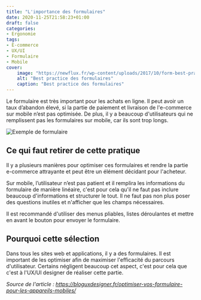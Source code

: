 ```yaml
---
title: "L'importance des formulaires"
date: 2020-11-25T21:58:23+01:00
draft: false
categories:
- Ergonomie
tags:
- E-commerce
- UX/UI
- Formulaire
- Mobile
cover:
    image: "https://newflux.fr/wp-content/uploads/2017/10/form-best-practices.png"
    alt: "Best practice des formulaires"
    caption: "Best practice des formulaires"
---
```


Le formulaire est très important pour les achats en ligne. Il peut avoir un taux d’abandon élevé, si la partie de paiement et livraison de l'e-commerce sur mobile n’est pas optimisée. De plus, il y a beaucoup d'utilisateurs qui ne remplissent pas les formulaires sur mobile, car ils sont trop longs.  

![Exemple de formulaire](https://i.pinimg.com/originals/5b/10/83/5b10833312d76b6f6ead09f2866970b3.png)

## Ce qui faut retirer de cette pratique

Il y a plusieurs manières pour optimiser ces formulaires et rendre la partie e-commerce attrayante et peut être un élément décidant pour l'acheteur. 

Sur mobile, l’utilisateur n’est pas patient et il remplira les informations du formulaire de manière linéaire, c'est pour cela qu'il ne faut pas inclure beaucoup d'informations et structurer le tout. Il ne faut pas non plus poser des questions inutiles et n'afficher que les champs nécessaires.

Il est recommandé d'utiliser des menus pliables, listes déroulantes et mettre en avant le bouton pour envoyer le formulaire.

## Pourquoi cette sélection 

Dans tous les sites web et applications, il y a des formulaires. Il est important de les optimiser afin de maximiser l'efficacité du parcours d'utilisateur. Certains négligent beaucoup cet aspect, c'est pour cela que c'est à l'UX/UI designer de réaliser cette partie. 



*Source de l'article : https://bloguxdesigner.fr/optimiser-vos-formulaire-pour-les-appareils-mobiles/*